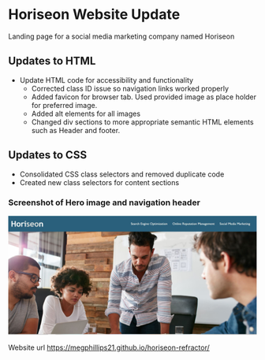 # Horiseon Website Update
Landing page for a social media marketing company named Horiseon


## Updates to HTML

* Update HTML code for accessibility and functionality 
    * Corrected class ID issue so navigation links worked    properly
    * Added favicon for browser tab. Used provided image as  place holder for preferred image.
    * Added alt elements for all images 
    * Changed div sections to more appropriate semantic HTML elements such as Header and footer.

## Updates to CSS

* Consolidated CSS class selectors and removed duplicate code
* Created new class selectors for content sections

### Screenshot of Hero image and navigation header
![hero screenshot](https://github.com/megphillips21/horiseon-refractor/blob/main/assets/images/Hero-screenshot.JPG)

Website url https://megphillips21.github.io/horiseon-refractor/
